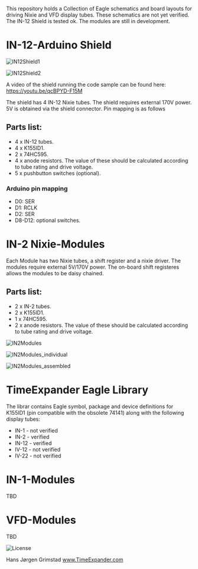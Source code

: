 This repository holds a Collection of Eagle schematics and board layouts for driving Nixie and VFD display tubes.
These schematics are not yet verified. The IN-12 Shield is tested ok. The modules are still in development.
  
# IN-12-Arduino Shield 

![IN12Shield1](http://www.timeexpander.com/wordpress/wp-content/uploads/Nixie2.jpg)

![IN12Shield2](http://www.timeexpander.com/wordpress/wp-content/uploads/Nixie1.jpg)

A video of the shield running the code sample can be found here: https://youtu.be/qcBPYD-F15M

The shield has 4 IN-12 Nixie tubes. The shield requires external 170V power. 5V is obtained via the shield connector. Pin mapping is as follows

## Parts list:

- 4 x IN-12 tubes.
- 4 x K155ID1.
- 2 x 74HC595.
- 4 x anode resistors. The value of these should be calculated according to tube rating and drive voltage.
- 5 x pushbutton switches (optional).  

### Arduino pin mapping
- D0: SER
- D1: RCLK
- D2: SER
- D8-D12: optional switches.  


# IN-2 Nixie-Modules
Each Module has two Nixie tubes, a shift register and a nixie driver. The modules require external 5V/170V power. The on-board shift registeres allows the modules to be daisy chained.  

## Parts list:
- 2 x IN-2 tubes.
- 2 x K155ID1.
- 1 x 74HC595.
- 2 x anode resistors. The value of these should be calculated according to tube rating and drive voltage.  

![IN2Modules](http://www.timeexpander.com/wordpress/wp-content/uploads/in2-modules-running.jpg)

![IN2Modules_individual](http://www.timeexpander.com/wordpress/wp-content/uploads/in2-modules2.jpg)

![IN2Modules_assembled](http://www.timeexpander.com/wordpress/wp-content/uploads/in2-modules-assembled.jpg)

# TimeExpander Eagle Library
The librar contains Eagle symbol, package and device definitions for K155ID1 (pin compatible with the obsolete 74141) along with the following display tubes:  
- IN-1 - not verified
- IN-2 - verified
- IN-12 - verified
- IV-12 - not verified
- IV-22 - not verified

# IN-1-Modules
TBD

# VFD-Modules
TBD

![License](http://mirrors.creativecommons.org/presskit/buttons/88x31/png/by-nc-sa.png)

Hans Jørgen Grimstad
www.TimeExpander.com
